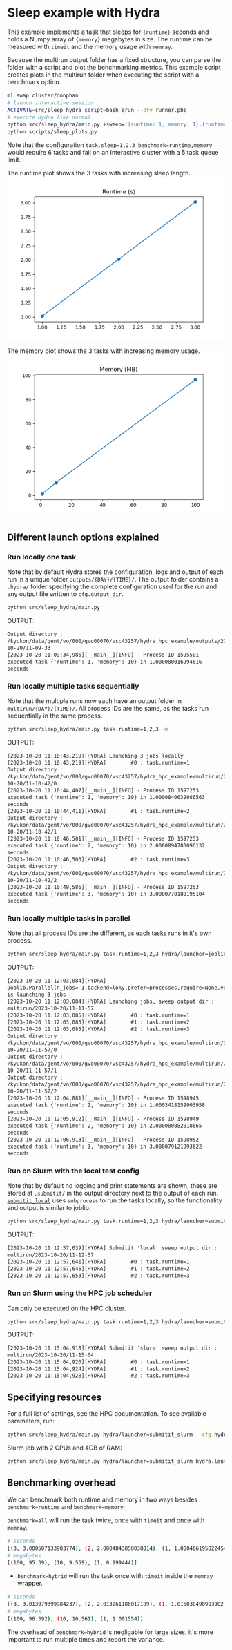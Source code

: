 # Sleep example with Hydra

This example implements a task that sleeps for `{runtime}` seconds and holds a Numpy array of `{memory}` megabytes in size. The runtime can be measured with `timeit` and the memory usage with `memray`.

Because the multirun output folder has a fixed structure, you can parse the folder with a script and plot the benchmarking metrics. This example script creates plots in the multirun folder when executing the script with a benchmark option.
```bash
ml swap cluster/donphan
# launch interactive session
ACTIVATE=src/sleep_hydra script=bash srun --pty runner.pbs
# execute Hydra like normal
python src/sleep_hydra/main.py +sweep='{runtime: 1, memory: 1},{runtime: 2, memory: 10},{runtime: 3, memory: 100}' task.runtime='${sweep.runtime}' task.memory='${sweep.memory}' benchmark=all hydra/launcher=joblib -m
python scripts/sleep_plots.py
```

Note that the configuration `task.sleep=1,2,3 benchmark=runtime,memory` would require 6 tasks and fail on an interactive cluster with a 5 task queue limit.

The runtime plot shows the 3 tasks with increasing sleep length.
<img src="../../resources/sleep_runtime.png">

The memory plot shows the 3 tasks with increasing memory usage.
<img src="../../resources/sleep_memory.png">

## Different launch options explained

### Run locally one task

Note that by default Hydra stores the configuration, logs and output of each run in a unique folder `outputs/{DAY}/{TIME}/`. The output folder contains a `.hydra/` folder specifying the complete configuration used for the run and any output file written to `cfg.output_dir`.

```bash
python src/sleep_hydra/main.py
```
OUTPUT:
```log
Output directory : /kyukon/data/gent/vo/000/gvo00070/vsc43257/hydra_hpc_example/outputs/2023-10-20/11-09-33
[2023-10-20 11:09:34,986][__main__][INFO] - Process ID 1595501 executed task {'runtime': 1, 'memory': 10} in 1.000080016994616 seconds
```

### Run locally multiple tasks sequentially

Note that the multiple runs now each have an output folder in `multirun/{DAY}/{TIME}/`. All process IDs are the same, as the tasks run sequentially in the same process.

```bash
python src/sleep_hydra/main.py task.runtime=1,2,3 -m
```
OUTPUT:
```log
[2023-10-20 11:10:43,219][HYDRA] Launching 3 jobs locally
[2023-10-20 11:10:43,219][HYDRA]        #0 : task.runtime=1
Output directory : /kyukon/data/gent/vo/000/gvo00070/vsc43257/hydra_hpc_example/multirun/2023-10-20/11-10-42/0
[2023-10-20 11:10:44,407][__main__][INFO] - Process ID 1597253 executed task {'runtime': 1, 'memory': 10} in 1.0000840639986563 seconds
[2023-10-20 11:10:44,411][HYDRA]        #1 : task.runtime=2
Output directory : /kyukon/data/gent/vo/000/gvo00070/vsc43257/hydra_hpc_example/multirun/2023-10-20/11-10-42/1
[2023-10-20 11:10:46,501][__main__][INFO] - Process ID 1597253 executed task {'runtime': 2, 'memory': 10} in 2.0000894780096132 seconds
[2023-10-20 11:10:46,503][HYDRA]        #2 : task.runtime=3
Output directory : /kyukon/data/gent/vo/000/gvo00070/vsc43257/hydra_hpc_example/multirun/2023-10-20/11-10-42/2
[2023-10-20 11:10:49,586][__main__][INFO] - Process ID 1597253 executed task {'runtime': 3, 'memory': 10} in 3.0000770180195104 seconds
```

### Run locally multiple tasks in parallel

Note that all process IDs are the different, as each tasks runs in it's own process.

```bash
python src/sleep_hydra/main.py task.runtime=1,2,3 hydra/launcher=joblib -m
```
OUTPUT:
```log
[2023-10-20 11:12:03,084][HYDRA] Joblib.Parallel(n_jobs=-1,backend=loky,prefer=processes,require=None,verbose=0,timeout=None,pre_dispatch=2*n_jobs,batch_size=auto,temp_folder=None,max_nbytes=None,mmap_mode=r) is launching 3 jobs
[2023-10-20 11:12:03,084][HYDRA] Launching jobs, sweep output dir : multirun/2023-10-20/11-11-57
[2023-10-20 11:12:03,085][HYDRA]        #0 : task.runtime=1
[2023-10-20 11:12:03,085][HYDRA]        #1 : task.runtime=2
[2023-10-20 11:12:03,085][HYDRA]        #2 : task.runtime=3
Output directory : /kyukon/data/gent/vo/000/gvo00070/vsc43257/hydra_hpc_example/multirun/2023-10-20/11-11-57/0
Output directory : /kyukon/data/gent/vo/000/gvo00070/vsc43257/hydra_hpc_example/multirun/2023-10-20/11-11-57/1
Output directory : /kyukon/data/gent/vo/000/gvo00070/vsc43257/hydra_hpc_example/multirun/2023-10-20/11-11-57/2
[2023-10-20 11:12:04,881][__main__][INFO] - Process ID 1598945 executed task {'runtime': 1, 'memory': 10} in 1.0003418159903958 seconds
[2023-10-20 11:12:05,912][__main__][INFO] - Process ID 1598949 executed task {'runtime': 2, 'memory': 10} in 2.000080882018665 seconds
[2023-10-20 11:12:06,913][__main__][INFO] - Process ID 1598952 executed task {'runtime': 3, 'memory': 10} in 3.000079121993622 seconds
```

### Run on Slurm with the local test config

Note that by default no logging and print statements are shown, these are stored at `.submitit/` in the output directory next to the output of each run. [`submitit_local`](https://github.com/facebookincubator/submitit/blob/4cf1462d7216f9dcc530daeb703ce07c37cf9d72/submitit/local/local.py#LL99) uses `subprocess` to run the tasks locally, so the functionality and output is similar to joblib.

```bash
python src/sleep_hydra/main.py task.runtime=1,2,3 hydra/launcher=submitit_local -m
```
OUTPUT:
```log
[2023-10-20 11:12:57,639][HYDRA] Submitit 'local' sweep output dir : multirun/2023-10-20/11-12-57
[2023-10-20 11:12:57,641][HYDRA]        #0 : task.runtime=1
[2023-10-20 11:12:57,645][HYDRA]        #1 : task.runtime=2
[2023-10-20 11:12:57,653][HYDRA]        #2 : task.runtime=3
```
### Run on Slurm using the HPC job scheduler

Can only be executed on the HPC cluster.

```bash
python src/sleep_hydra/main.py task.runtime=1,2,3 hydra/launcher=submitit_slurm -m
```
OUTPUT:
```log
[2023-10-20 11:15:04,918][HYDRA] Submitit 'slurm' sweep output dir : multirun/2023-10-20/11-15-04
[2023-10-20 11:15:04,920][HYDRA]        #0 : task.runtime=1
[2023-10-20 11:15:04,924][HYDRA]        #1 : task.runtime=2
[2023-10-20 11:15:04,928][HYDRA]        #2 : task.runtime=3
```

## Specifying resources

For a full list of settings, see the HPC documentation. To see available parameters, run:
```bash
python src/sleep_hydra/main.py hydra/launcher=submitit_slurm --cfg hydra -p hydra.launcher
```

Slurm job with 2 CPUs and 4GB of RAM:
```bash
python src/sleep_hydra/main.py hydra/launcher=submitit_slurm hydra.launcher.cpus_per_task=2 hydra.launcher.mem_gb=4GB
```

## Benchmarking overhead

We can benchmark both runtime and memory in two ways besides `benchmark=runtime` and `benchmark=memory`:

`benchmark=all` will run the task twice, once with `timeit` and once with `memray`.
```bash
# seconds
[(3, 3.000507133983774), (2, 2.0004843850038014), (1, 1.0004661950224545)]
# megabytes
[(100, 95.39), (10, 9.559), (1, 0.999444)]
```

- `benchmark=hybrid` will run the task once with `timeit` inside the `memray` wrapper.
```bash
# seconds
[(3, 3.013979399984237), (2, 2.013261186017189), (1, 1.015038490993902)]
# megabytes
[(100, 96.392), (10, 10.561), (1, 1.001554)]
```

The overhead of `benchmark=hybrid` is negligable for large sizes, it's more important to run multiple times and report the variance. 